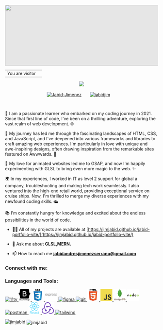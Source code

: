 
<img style="display: block;-webkit-user-select: none;margin: auto;background-color: hsl(0, 0%, 90%);" src="https://i.pinimg.com/originals/d4/60/eb/d460eb4ac63b9a2fbad07a83bc3ac7f6.gif" width="850" height="200">

<table>
  <tr>
    <td>You are visitor</td>
    <td><img src="https://profile-counter.glitch.me/jimjabid/count.svg" alt="" /></td>
  </tr>
</table>
<p align="center">
  <!-- Typing SVG by DenverCoder1 - https://github.com/DenverCoder1/readme-typing-svg -->
  <a href="https://github.com/DenverCoder1/readme-typing-svg">
    <img src="https://readme-typing-svg.demolab.com/?lines=I%20am%20Jabid;..a%20Web%20Developer%20passionate%20about%20UI%2FUX%20Design;Always%20learning%20new%20things&font=Fira%20Code&center=true&width=440&height=45&color=00E311&vCenter=true&pause=1000&size=22" /></a>
</p>
<p align="center">
  <a href="https://www.linkedin.com/in/jabid-jimenez-serrano-960215175/" target="_blank"><img align="center" src="https://www.iconsdb.com/icons/preview/green/linkedin-2-xxl.png" alt="Jabid-Jimenez" height="30" width="40" /></a> &#8287;&#8287;&#8287;&#8287;&#8287;
<a href="https://www.instagram.com/jabidjim/" target="_blank"><img align="center" src="https://www.iconsdb.com/icons/preview/green/instagram-xxl.png" alt="jabidjim" height="30" width="40" /></a>&#8287;&#8287;&#8287;&#8287;&#8287;

</p>

<br/>

👋 I am a passionate learner who embarked on my coding journey in 2021. Since that first line of code, I've been on a thrilling adventure, exploring the vast realm of web development. 🌐

🚀 My journey has led me through the fascinating landscapes of HTML, CSS, and JavaScript, and I've deepened into various frameworks and libraries to craft amazing web experiences. I'm particularly in love with unique and awe-inspiring designs, often drawing inspiration from the remarkable sites featured on Awwwards. 🌟

🌈 My love for animated websites led me to GSAP, and now I'm happily experimenting with GLSL to bring even more magic to the web. ✨

🌍 In my experiences, I worked in IT as level 2 support for global a company, troubleshooting and making tech work seamlessly. I also ventured into the high-end retail world, providing exceptional service on cruise ships. Now, I'm thrilled to merge my diverse experiences with my newfound coding skills. 🛳️

📚 I'm constantly hungry for knowledge and excited about the endless possibilities in the world of code.

- 👨‍💻 All of my projects are available at [https://jimjabid.github.io/jabid-portfolio-vite/](https://jimjabid.github.io/jabid-portfolio-vite/)

- 💬 Ask me about **GLSL,MERN.**

- 📫 How to reach me **jabidandresjimenezserrano@gmail.com**



<h3 align="left">Connect with me:</h3>
<p align="left">
</p>

<h3 align="left">Languages and Tools:</h3>
<p align="left"> <a href="https://www.11ty.dev/" target="_blank" rel="noreferrer"> <img src="https://gist.githubusercontent.com/vivek32ta/c7f7bf583c1fb1c58d89301ea40f37fd/raw/f4c85cce5790758286b8f155ef9a177710b995df/11ty.svg" alt="11ty" width="40" height="40"/> </a> <a href="https://getbootstrap.com" target="_blank" rel="noreferrer"> <img src="https://raw.githubusercontent.com/devicons/devicon/master/icons/bootstrap/bootstrap-plain-wordmark.svg" alt="bootstrap" width="40" height="40"/> </a> <a href="https://www.w3schools.com/css/" target="_blank" rel="noreferrer"> <img src="https://raw.githubusercontent.com/devicons/devicon/master/icons/css3/css3-original-wordmark.svg" alt="css3" width="40" height="40"/> </a> <a href="https://expressjs.com" target="_blank" rel="noreferrer"> <img src="https://raw.githubusercontent.com/devicons/devicon/master/icons/express/express-original-wordmark.svg" alt="express" width="40" height="40"/> </a> <a href="https://www.figma.com/" target="_blank" rel="noreferrer"> <img src="https://www.vectorlogo.zone/logos/figma/figma-icon.svg" alt="figma" width="40" height="40"/> </a> <a href="https://git-scm.com/" target="_blank" rel="noreferrer"> <img src="https://www.vectorlogo.zone/logos/git-scm/git-scm-icon.svg" alt="git" width="40" height="40"/> </a> <a href="https://www.w3.org/html/" target="_blank" rel="noreferrer"> <img src="https://raw.githubusercontent.com/devicons/devicon/master/icons/html5/html5-original-wordmark.svg" alt="html5" width="40" height="40"/> </a> <a href="https://developer.mozilla.org/en-US/docs/Web/JavaScript" target="_blank" rel="noreferrer"> <img src="https://raw.githubusercontent.com/devicons/devicon/master/icons/javascript/javascript-original.svg" alt="javascript" width="40" height="40"/> </a> <a href="https://www.mongodb.com/" target="_blank" rel="noreferrer"> <img src="https://raw.githubusercontent.com/devicons/devicon/master/icons/mongodb/mongodb-original-wordmark.svg" alt="mongodb" width="40" height="40"/> </a> <a href="https://nodejs.org" target="_blank" rel="noreferrer"> <img src="https://raw.githubusercontent.com/devicons/devicon/master/icons/nodejs/nodejs-original-wordmark.svg" alt="nodejs" width="40" height="40"/> </a> <a href="https://postman.com" target="_blank" rel="noreferrer"> <img src="https://www.vectorlogo.zone/logos/getpostman/getpostman-icon.svg" alt="postman" width="40" height="40"/> </a> <a href="https://reactjs.org/" target="_blank" rel="noreferrer"> <img src="https://raw.githubusercontent.com/devicons/devicon/master/icons/react/react-original-wordmark.svg" alt="react" width="40" height="40"/> </a> <a href="https://redux.js.org" target="_blank" rel="noreferrer"> <img src="https://raw.githubusercontent.com/devicons/devicon/master/icons/redux/redux-original.svg" alt="redux" width="40" height="40"/> </a> <a href="https://tailwindcss.com/" target="_blank" rel="noreferrer"> <img src="https://www.vectorlogo.zone/logos/tailwindcss/tailwindcss-icon.svg" alt="tailwind" width="40" height="40"/> </a> </p>

<p><img align="left" src="https://github-readme-stats.vercel.app/api/top-langs?username=jimjabid&show_icons=true&theme=dark&title_color=00e311&text_color=00e311&locale=en&layout=compact" alt="jimjabid" /></p>

<p>&nbsp;<img align="center" src="https://github-readme-stats.vercel.app/api?username=jimjabid&show_icons=true&theme=dark&title_color=00e311&text_color=00e311&locale=en" alt="jimjabid" /></p>


